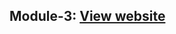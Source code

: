 ## Module-3: [View website](https://imlavaraju.github.io/webdevelopmentcoursera.github.io/module3-solution/)
